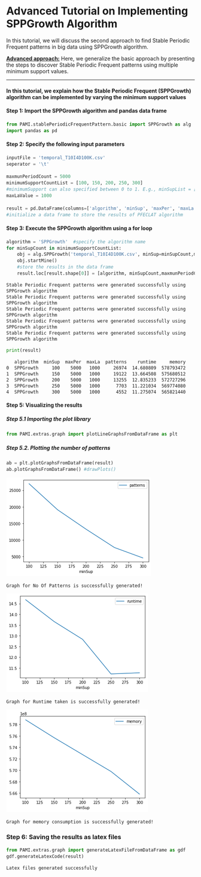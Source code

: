 # Advanced Tutorial on Implementing SPPGrowth Algorithm

In this tutorial, we will discuss the second approach to find Stable Periodic Frequent patterns in big data using SPPGrowth algorithm.

[__Advanced approach:__](#advApproach) Here, we generalize the basic approach by presenting the steps to discover Stable Periodic Frequent patterns using multiple minimum support values.

***

#### In this tutorial, we explain how the Stable Periodic Frequent (SPPGrowth) algorithm  can be implemented by varying the minimum support values

#### Step 1: Import the SPPGrowth algorithm and pandas data frame


```python
from PAMI.stablePeriodicFrequentPattern.basic import SPPGrowth as alg
import pandas as pd
```

#### Step 2: Specify the following input parameters


```python
inputFile = 'temporal_T10I4D100K.csv'
seperator = '\t'

maxmunPeriodCount = 5000
minimumSupportCountList = [100, 150, 200, 250, 300] 
#minimumSupport can also specified between 0 to 1. E.g., minSupList = [0.005, 0.006, 0.007, 0.008, 0.009]
maxLaValue = 1000

result = pd.DataFrame(columns=['algorithm', 'minSup', 'maxPer', 'maxLa', 'patterns', 'runtime', 'memory']) 
#initialize a data frame to store the results of PFECLAT algorithm
```

#### Step 3: Execute the SPPGrowth algorithm using a for loop


```python
algorithm = 'SPPGrowth'  #specify the algorithm name
for minSupCount in minimumSupportCountList:
    obj = alg.SPPGrowth('temporal_T10I4D100K.csv', minSup=minSupCount,maxPer=maxmunPeriodCount, maxLa=maxLaValue,  sep=seperator)
    obj.startMine()
    #store the results in the data frame
    result.loc[result.shape[0]] = [algorithm, minSupCount,maxmunPeriodCount, maxLaValue, len(obj.getPatterns()), obj.getRuntime(), obj.getMemoryRSS()]

```

    Stable Periodic Frequent patterns were generated successfully using SPPGrowth algorithm 
    Stable Periodic Frequent patterns were generated successfully using SPPGrowth algorithm 
    Stable Periodic Frequent patterns were generated successfully using SPPGrowth algorithm 
    Stable Periodic Frequent patterns were generated successfully using SPPGrowth algorithm 
    Stable Periodic Frequent patterns were generated successfully using SPPGrowth algorithm 



```python
print(result)
```

       algorithm  minSup  maxPer  maxLa  patterns    runtime     memory
    0  SPPGrowth     100    5000   1000     26974  14.680809  578793472
    1  SPPGrowth     150    5000   1000     19122  13.664508  575680512
    2  SPPGrowth     200    5000   1000     13255  12.835233  572727296
    3  SPPGrowth     250    5000   1000      7703  11.221034  569774080
    4  SPPGrowth     300    5000   1000      4552  11.275074  565821440


#### Step 5: Visualizing the results

##### Step 5.1 Importing the plot library


```python
from PAMI.extras.graph import plotLineGraphsFromDataFrame as plt
```

##### Step 5.2. Plotting the number of patterns


```python
ab = plt.plotGraphsFromDataFrame(result)
ab.plotGraphsFromDataFrame() #drawPlots()
```


    
![png](output_15_0.png)
    


    Graph for No Of Patterns is successfully generated!



    
![png](output_15_2.png)
    


    Graph for Runtime taken is successfully generated!



    
![png](output_15_4.png)
    


    Graph for memory consumption is successfully generated!


### Step 6: Saving the results as latex files


```python
from PAMI.extras.graph import generateLatexFileFromDataFrame as gdf
gdf.generateLatexCode(result)
```

    Latex files generated successfully


